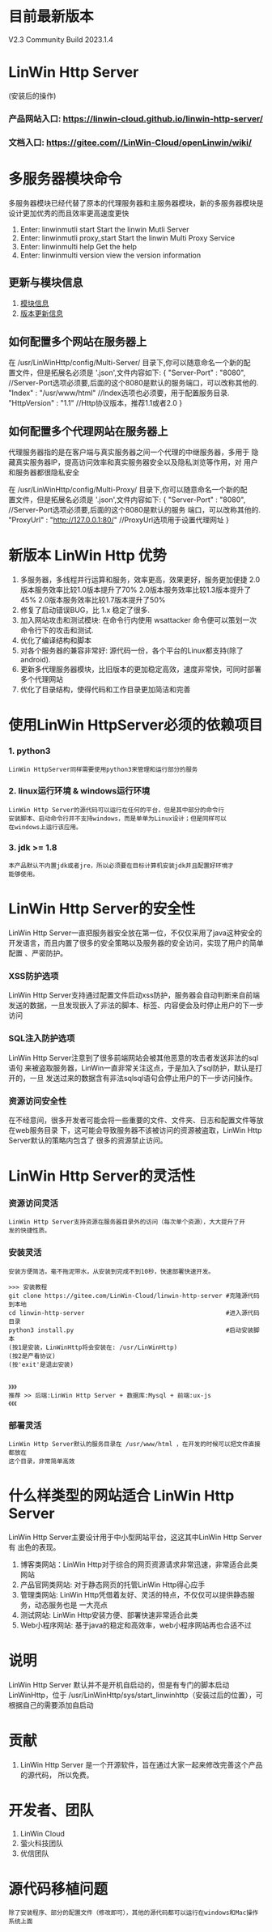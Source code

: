 # 目前最新版本
V2.3 Community Build 2023.1.4

# LinWin Http Server

(安装后的操作)
### 产品网站入口: https://linwin-cloud.github.io/linwin-http-server/
### 文档入口: https://gitee.com//LinWin-Cloud/openLinwin/wiki/

# 多服务器模块命令
多服务器模块已经代替了原本的代理服务器和主服务器模块，新的多服务器模块是设计更加优秀的而且效率更高速度更快

1. Enter: linwinmutli start                 Start the linwin Mutli Server
2. Enter: linwinmutli proxy_start           Start the linwin Multi Proxy Service
3. Enter: linwinmulti help                  Get the help
4. Enter: linwinmulti version               view the version information

## 更新与模块信息
1. <a href='./moudule.md'>模块信息</a>
2. <a href='./update.md'>版本更新信息</a>

## 如何配置多个网站在服务器上
在 /usr/LinWinHttp/config/Multi-Server/ 目录下,你可以随意命名一个新的配
<br />
置文件，但是拓展名必须是 '.json',文件内容如下:
	{
    		"Server-Port" : "8080", //Server-Port选项必须要,后面的这个8080是默认的服务端口，可以改称其他的.
    		"Index" : "/usr/www/html" //Index选项也必须要，用于配置服务目录.
		"HttpVersion" : "1.1" //Http协议版本，推荐1.1或者2.0
	}
## 如何配置多个代理网站在服务器上
代理服务器指的是在客户端与真实服务器之间一个代理的中继服务器，多用于
隐藏真实服务器IP，提高访问效率和真实服务器安全以及隐私浏览等作用，对
用户和服务器都很隐私安全

在 /usr/LinWinHttp/config/Multi-Proxy/ 目录下,你可以随意命名一个新的配
<br />
置文件，但是拓展名必须是 '.json',文件内容如下:
        {
                "Server-Port" : "8080", //Server-Port选项必须要,后面的这个8080是默认的服务
端口，可以改称其他的.
                "ProxyUrl" : "http://127.0.0.1:80/" //ProxyUrl选项用于设置代理网址
        }


# 新版本 LinWin Http 优势
1. 多服务器，多线程并行运算和服务，效率更高，效果更好，服务更加便捷
	2.0版本服务效率比较1.0版本提升了70%
	2.0版本服务效率比较1.3版本提升了45%
	2.0版本服务效率比较1.7版本提升了50%
2. 修复了启动错误BUG，比 1.x 稳定了很多.
3. 加入网站攻击和测试模块: 在命令行内使用 wsattacker 命令便可以策划一次命令行下的攻击和测试.
4. 优化了编译结构和脚本
5. 对各个服务器的兼容非常好: 源代码一份，各个平台的Linux都支持(除了android). 
6. 更新多代理服务器模块，比旧版本的更加稳定高效，速度非常快，可同时部署多个代理网站
7. 优化了目录结构，使得代码和工作目录更加简洁和完善

# 使用LinWin HttpServer必须的依赖项目
### 1. python3 
    LinWin HttpServer同样需要使用python3来管理和运行部分的服务
### 2. linux运行环境 & windows运行环境
    LinWin Http Server的源代码可以运行在任何的平台，但是其中部分的命令行
    安装脚本、启动命令行并不支持windows，而是单单为Linux设计；但是同样可以
    在windows上运行该应用。
### 3. jdk >= 1.8
    本产品默认不内置jdk或者jre，所以必须要在目标计算机安装jdk并且配置好环境才
    能够使用。
# LinWin Http Server的安全性
LinWin Http Server一直把服务器安全放在第一位，不仅仅采用了java这种安全的
开发语言，而且内置了很多的安全策略以及服务器的安全访问，实现了用户的简单配置
、严密防护。

### XSS防护选项
LinWin Http Server支持通过配置文件启动xss防护，服务器会自动判断来自前端
发送的数据，一旦发现嵌入了非法的脚本、标签、内容便会及时停止用户的下一步访问

### SQL注入防护选项
LinWin Http Server注意到了很多前端网站会被其他恶意的攻击者发送非法的sql语句
来被盗取服务器，LinWin一直非常关注这点，于是加入了sql防护，默认是打开的，一旦
发送过来的数据含有非法sqlsql语句会停止用户的下一步访问操作。

### 资源访问安全性
在不经意间，很多开发者可能会将一些重要的文件、文件夹、日志和配置文件等放在web服务目录
下，这可能会导致服务器不该被访问的资源被盗取，LinWin Http Server默认的策略内包含了
很多的资源禁止访问。

# LinWin Http Server的灵活性
### 资源访问灵活
    LinWin Http Server支持资源在服务器目录外的访问（每次单个资源），大大提升了开
    发的快捷性质。
### 安装灵活
    安装方便简洁，毫不拖泥带水，从安装到完成不到10秒，快速部署快速开发。

    >>> 安装教程
    git clone https://gitee.com/LinWin-Cloud/linwin-http-server #克隆源代码到本地
    cd linwin-http-server                                       #进入源代码目录
    python3 install.py                                          #启动安装脚本
    (按1是安装，LinWinHttp将会安装在: /usr/LinWinHttp)
    (按2是产看协议)
    (按'exit'是退出安装)


    》》》
    推荐 >> 后端:LinWin Http Server + 数据库:Mysql + 前端:ux-js
    《《《
### 部署灵活
    LinWin Http Server默认的服务目录在 /usr/www/html ，在开发的时候可以把文件直接都放在
    这个目录，非常简单高效

# 什么样类型的网站适合 LinWin Http Server
LinWin Http Server主要设计用于中小型网站平台，这这其中LinWin Http Server有
出色的表现。
1. 博客类网站：LinWin Http对于综合的网页资源请求非常迅速，非常适合此类网站
2. 产品官网类网站: 对于静态网页的托管LinWin Http得心应手
3. 管理类网站: LinWin Http凭借着友好、灵活的特点，不仅仅可以提供静态服务，动态服务也是
一大亮点
4. 测试网站: LinWin Http安装方便、部署快速非常适合此类
5. Web小程序网站: 基于java的稳定和高效率，web小程序网站再也合适不过

# 说明
LinWin Http Server 默认并不是开机自启动的，但是有专门的脚本启动LinWinHttp，位于
/usr/LinWinHttp/sys/start_linwinhttp（安装过后的位置），可根据自己的需要添加自启动

# 贡献
1. LinWin Http Server 是一个开源软件，旨在通过大家一起来修改完善这个产品的源代码，
所以免费。

# 开发者、团队
1. LinWin Cloud 
2. 萤火科技团队
3. 优信团队

# 源代码移植问题


    除了安装程序、部分的配置文件（修改即可），其他的源代码都可以运行在windows和Mac操作
    系统上面
